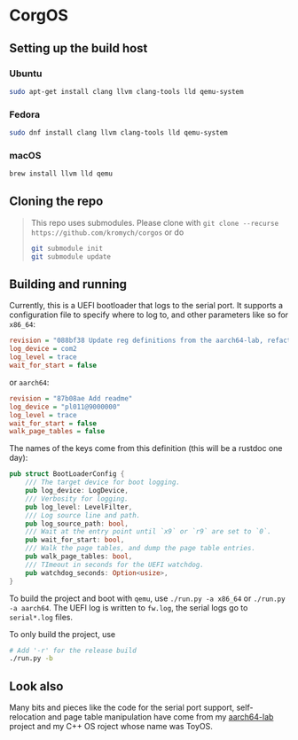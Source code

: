 # CorgOS

## Setting up the build host

### Ubuntu

```bash
sudo apt-get install clang llvm clang-tools lld qemu-system
```

### Fedora

```bash
sudo dnf install clang llvm clang-tools lld qemu-system
```

### macOS

```bash
brew install llvm lld qemu
```

## Cloning the repo

> This repo uses submodules. Please clone with
> `git clone --recurse https://github.com/kromych/corgos`
> or do
>
> ```sh
> git submodule init
> git submodule update
> ```

## Building and running

Currently, this is a UEFI bootloader that logs to the serial port. It supports a configuration file
to specify where to log to, and other parameters like so for `x86_64`:

```ini
revision = "088bf38 Update reg definitions from the aarch64-lab, refactor"
log_device = com2
log_level = trace
wait_for_start = false
```

or `aarch64`:

```ini
revision = "87b08ae Add readme"
log_device = "pl011@9000000"
log_level = trace
wait_for_start = false
walk_page_tables = false
```

The names of the keys come from this definition (this will be a rustdoc one day):

```rust
pub struct BootLoaderConfig {
    /// The target device for boot logging.
    pub log_device: LogDevice,
    /// Verbosity for logging.
    pub log_level: LevelFilter,
    /// Log source line and path.
    pub log_source_path: bool,
    /// Wait at the entry point until `x9` or `r9` are set to `0`.
    pub wait_for_start: bool,
    /// Walk the page tables, and dump the page table entries.
    pub walk_page_tables: bool,
    /// TImeout in seconds for the UEFI watchdog.
    pub watchdog_seconds: Option<usize>,
}
```

To build the project and boot with `qemu`, use `./run.py -a x86_64` or `./run.py -a aarch64`.
The UEFI log is written to `fw.log`, the serial logs go to `serial*.log` files.

To only build the project, use

```sh
# Add '-r' for the release build
./run.py -b
```

## Look also

Many bits and pieces like the code for the serial port support,
self-relocation and page table manipulation have come from my
[aarch64-lab](https://github.com/kromych/aarch64-lab) project
and my C++ OS roject whose name was ToyOS.
